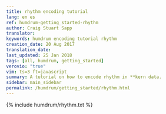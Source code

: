 ```yaml
---
title: rhythm encoding tutorial
lang: en es
ref: humdrum-getting_started-rhythm
author: Craig Stuart Sapp
translator: 
keywords: humdrum encoding tutorial rhythm
creation_date: 20 Aug 2017
translation_date: 
last_updated: 25 Jan 2018
tags: [all, humdrum, getting_started]
verovio: "true"
vim: ts=3 ft=javascript
summary: A tutorial on how to encode rhythm in **kern data.
sidebar: main_sidebar
permalink: /humdrum/getting_started/rhythm.html
---
```


{% include humdrum/rhythm.txt %}

